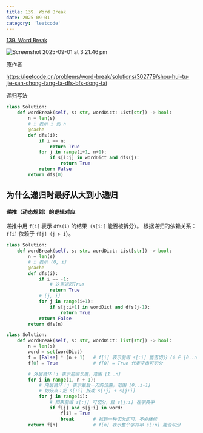 ```yaml
---
title: 139. Word Break
date: 2025-09-01
category: 'leetcode'
---
```


[139. Word Break](https://leetcode.cn/problems/word-break/)

![Screenshot 2025-09-01 at 3.21.46 pm](assets/Screenshot%202025-09-01%20at%203.21.46%E2%80%AFpm.png)

原作者

https://leetcode.cn/problems/word-break/solutions/302779/shou-hui-tu-jie-san-chong-fang-fa-dfs-bfs-dong-tai

递归写法

```python
class Solution:
    def wordBreak(self, s: str, wordDict: List[str]) -> bool:
        n = len(s)
        # i 表示 i 到 n
        @cache
        def dfs(i):
            if i == n:
                return True
            for j in range(i+1, n+1):
                if s[i:j] in wordDict and dfs(j):
                    return True
            return False
        return dfs(0)

```

## 为什么递归时最好从大到小递归

#### 递推（动态规划）的逻辑对应

递推中用 `f[i]` 表示 `dfs(i)` 的结果（`s[i:]` 能否被拆分）。
根据递归的依赖关系：`f[i]` 依赖于 `f[j]`（`j > i`）。

```python
class Solution:
    def wordBreak(self, s: str, wordDict: List[str]) -> bool:
        n = len(s)
        # i 表示 (0, i]
        @cache
        def dfs(i):
            if i == -1:
                # 这里返回True
                return True
            # [j, i]
            for j in range(i+1):
                if s[j:i+1] in wordDict and dfs(j-1):
                    return True
            return False
        return dfs(n)
```

```python
class Solution:
    def wordBreak(self, s: str, wordDict: list[str]) -> bool:
        n = len(s)
        word = set(wordDict)
        f = [False] * (n + 1)   # f[i] 表示前缀 s[:i] 能否切分 (i ∈ [0..n])
        f[0] = True             # f[0] = True 代表空串可切分

        # 外层循环：i 表示前缀长度，范围 [1..n]
        for i in range(1, n + 1):
            # 内层循环：j 表示最后一刀的位置，范围 [0..i-1]
            # 切分点：把 s[:i] 拆成 s[:j] + s[j:i]
            for j in range(i):
                # 如果前缀 s[:j] 可切分，且 s[j:i] 在字典中
                if f[j] and s[j:i] in word:
                    f[i] = True
                    break       # 找到一种切分即可，不必继续
        return f[n]             # f[n] 表示整个字符串 s[:n] 能否切分

```
